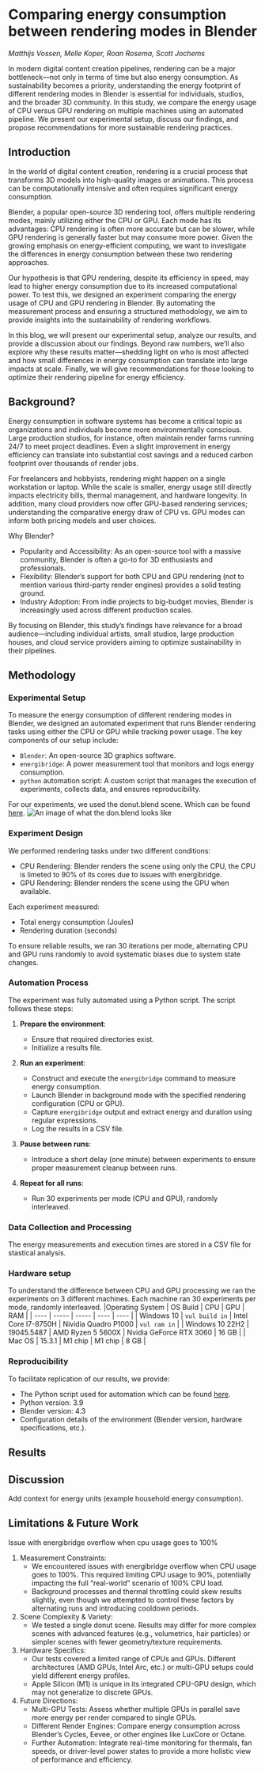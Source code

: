 # Comparing energy consumption between rendering modes in Blender

*Matthijs Vossen, Melle Koper, Roan Rosema, Scott Jochems*

In modern digital content creation pipelines, rendering can be a major bottleneck—not only in terms of time but also energy consumption. As sustainability becomes a priority, understanding the energy footprint of different rendering modes in Blender is essential for individuals, studios, and the broader 3D community. In this study, we compare the energy usage of CPU versus GPU rendering on multiple machines using an automated pipeline. We present our experimental setup, discuss our findings, and propose recommendations for more sustainable rendering practices.

## Introduction
In the world of digital content creation, rendering is a crucial process that transforms 3D models into high-quality images or animations. This process can be computationally intensive and often requires significant energy consumption.

Blender, a popular open-source 3D rendering tool, offers multiple rendering modes, mainly utilizing either the CPU or GPU. Each mode has its advantages: CPU rendering is often more accurate but can be slower, while GPU rendering is generally faster but may consume more power. Given the growing emphasis on energy-efficient computing, we want to investigate the differences in energy consumption between these two rendering approaches.

Our hypothesis is that GPU rendering, despite its efficiency in speed, may lead to higher energy consumption due to its increased computational power. To test this, we designed an experiment comparing the energy usage of CPU and GPU rendering in Blender. By automating the measurement process and ensuring a structured methodology, we aim to provide insights into the sustainability of rendering workflows.

In this blog, we will present our experimental setup, analyze our results, and provide a discussion about our findings. Beyond raw numbers, we’ll also explore why these results matter—shedding light on who is most affected and how small differences in energy consumption can translate into large impacts at scale. Finally, we will give recommendations for those looking to optimize their rendering pipeline for energy efficiency.


## Background?

Energy consumption in software systems has become a critical topic as organizations and individuals become more environmentally conscious. Large production studios, for instance, often maintain render farms running 24/7 to meet project deadlines. Even a slight improvement in energy efficiency can translate into substantial cost savings and a reduced carbon footprint over thousands of render jobs.

For freelancers and hobbyists, rendering might happen on a single workstation or laptop. While the scale is smaller, energy usage still directly impacts electricity bills, thermal management, and hardware longevity. In addition, many cloud providers now offer GPU-based rendering services; understanding the comparative energy draw of CPU vs. GPU modes can inform both pricing models and user choices.

Why Blender?
- Popularity and Accessibility: As an open-source tool with a massive community, Blender is often a go-to for 3D enthusiasts and professionals.
- Flexibility: Blender’s support for both CPU and GPU rendering (not to mention various third-party render engines) provides a solid testing ground.
- Industry Adoption: From indie projects to big-budget movies, Blender is increasingly used across different production scales.

By focusing on Blender, this study’s findings have relevance for a broad audience—including individual artists, small studios, large production houses, and cloud service providers aiming to optimize sustainability in their pipelines.

## Methodology

### Experimental Setup
To measure the energy consumption of different rendering modes in Blender, we designed an automated experiment that runs Blender rendering tasks using either the CPU or GPU while tracking power usage. The key components of our setup include:

- `Blender`: An open-source 3D graphics software.
- `energibridge`: A power measurement tool that monitors and logs energy consumption.
- `python` automation script: A custom script that manages the execution of experiments, collects data, and ensures reproducibility.

For our experiments, we used the donut.blend scene. Which can be found [here](https://free3d.com/3d-model/donut-716088.html).
![An image of what the don.blend looks like](./data/donut.png)

### Experiment Design
We performed rendering tasks under two different conditions:
- CPU Rendering: Blender renders the scene using only the CPU, the CPU is limeted to 90% of its cores due to issues with energibridge.
- GPU Rendering: Blender renders the scene using the GPU when available.

Each experiment measured:
- Total energy consumption (Joules)
- Rendering duration (seconds)

To ensure reliable results, we ran 30 iterations per mode, alternating CPU and GPU runs randomly to avoid systematic biases due to system state changes.

### Automation Process
The experiment was fully automated using a Python script. The script follows these steps:

1. **Prepare the environment**:
   - Ensure that required directories exist.
   - Initialize a results file.

2. **Run an experiment**:
   - Construct and execute the `energibridge` command to measure energy consumption.
   - Launch Blender in background mode with the specified rendering configuration (CPU or GPU).
   - Capture `energibridge` output and extract energy and duration using regular expressions.
   - Log the results in a CSV file.

3. **Pause between runs**:
   - Introduce a short delay (one minute) between experiments to ensure proper measurement cleanup between runs.

4. **Repeat for all runs**:
   - Run 30 experiments per mode (CPU and GPU), randomly interleaved.

### Data Collection and Processing
The energy measurements and execution times are stored in a CSV file for stastical analysis.

### Hardware setup
To understand the difference between CPU and GPU processing we ran the experiments on 3 different machines. Each machine ran 30 experiments per mode, randomly interleaved. 
|Operating System | OS Build | CPU | GPU | RAM |
| ---- | ----- | ----- | ---- | ---- |
| Windows 10 | `vul build in` | Intel Core I7-8750H | Nividia Quadro P1000 | `vul ram in` |
| Windows 10 22H2 | 19045.5487 | AMD Ryzen 5 5600X | Nvidia GeForce RTX 3060 | 16 GB |
| Mac OS | 15.3.1 | M1 chip | M1 chip | 8 GB |

### Reproducibility
To facilitate replication of our results, we provide:
- The Python script used for automation which can be found [here](https://github.com/Matthijs-Vossen/SSE-group3-project1).
- Python version: 3.9
- Blender version: 4.3
- Configuration details of the environment (Blender version, hardware specifications, etc.).

## Results

## Discussion
Add context for energy units (example household energy consumption).

## Limitations & Future Work
Issue with energibridge overflow when cpu usage goes to 100\%
1. Measurement Constraints:
	- We encountered issues with energibridge overflow when CPU usage goes to 100%. This required limiting CPU usage to 90%, potentially impacting the full “real-world” scenario of 100% CPU load.
	- Background processes and thermal throttling could skew results slightly, even though we attempted to control these factors by alternating runs and introducing cooldown periods.
2. Scene Complexity & Variety:
	- We tested a single donut scene. Results may differ for more complex scenes with advanced features (e.g., volumetrics, hair particles) or simpler scenes with fewer geometry/texture requirements.
3. Hardware Specifics:
	- Our tests covered a limited range of CPUs and GPUs. Different architectures (AMD GPUs, Intel Arc, etc.) or multi-GPU setups could yield different energy profiles.
	- Apple Silicon (M1) is unique in its integrated CPU-GPU design, which may not generalize to discrete GPUs.
4. Future Directions:
	- Multi-GPU Tests: Assess whether multiple GPUs in parallel save more energy per render compared to single GPUs.
	- Different Render Engines: Compare energy consumption across Blender’s Cycles, Eevee, or other engines like LuxCore or Octane.
	- Further Automation: Integrate real-time monitoring for thermals, fan speeds, or driver-level power states to provide a more holistic view of performance and efficiency.

